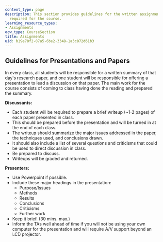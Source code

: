 ```yaml
---
content_type: page
description: This section provides guidelines for the written assignments and presentations
  required for the course.
learning_resource_types:
- Assignments
ocw_type: CourseSection
title: Assignments
uid: b19e78f2-07a5-6be2-3348-1a3c872d61b3
---
```


Guidelines for Presentations and Papers
---------------------------------------

In every class, all students will be responsible for a written summary of that day's research paper, and one student will be responsible for offering a presentation to lead a discussion on that paper. The main work for the course consists of coming to class having done the reading and prepared the summary.

**Discussants:**

*   Each student will be required to prepare a brief writeup (~1-2 pages) of each paper presented in class.
*   This should be prepared before the presentation and will be turned in at the end of each class.
*   The writeup should summarize the major issues addressed in the paper, the techniques used, and conclusions drawn.
*   It should also include a list of several questions and criticisms that could be used to direct discussion in class.
*   Be prepared to discuss.
*   Writeups will be graded and returned.

**Presenters:**

*   Use Powerpoint if possible.
*   Include these major headings in the presentation:
    *   Purpose/Issues
    *   Methods
    *   Results
    *   Conclusions
    *   Criticisms
    *   Further work
*   Keep it brief. (30 mins. max.)
*   Inform the TAs well ahead of time if you will not be using your own computer for the presentation and will require A/V support beyond an LCD projector.